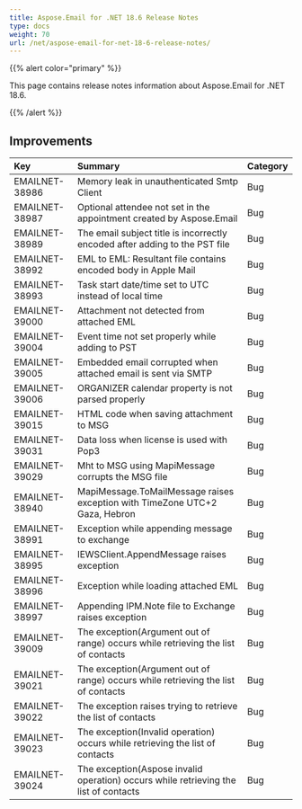 ```yaml
---
title: Aspose.Email for .NET 18.6 Release Notes
type: docs
weight: 70
url: /net/aspose-email-for-net-18-6-release-notes/
---
```


{{% alert color="primary" %}} 

This page contains release notes information about Aspose.Email for .NET 18.6.

{{% /alert %}} 
## **Improvements**

|**Key**|**Summary**|**Category**|
| :- | :- | :- |
|EMAILNET-38986|Memory leak in unauthenticated Smtp Client|Bug|
|EMAILNET-38987|Optional attendee not set in the appointment created by Aspose.Email|Bug|
|EMAILNET-38989|The email subject title is incorrectly encoded after adding to the PST file|Bug|
|EMAILNET-38992|EML to EML: Resultant file contains encoded body in Apple Mail|Bug|
|EMAILNET-38993|Task start date/time set to UTC instead of local time|Bug|
|EMAILNET-39000|Attachment not detected from attached EML|Bug|
|EMAILNET-39004|Event time not set properly while adding to PST|Bug|
|EMAILNET-39005|Embedded email corrupted when attached email is sent via SMTP|Bug|
|EMAILNET-39006|ORGANIZER calendar property is not parsed properly|Bug|
|EMAILNET-39015|HTML code when saving attachment to MSG|Bug|
|EMAILNET-39031|Data loss when license is used with Pop3|Bug|
|EMAILNET-39029|Mht to MSG using MapiMessage corrupts the MSG file|Bug|
|EMAILNET-38940|MapiMessage.ToMailMessage raises exception with TimeZone UTC+2 Gaza, Hebron|Bug|
|EMAILNET-38991|Exception while appending message to exchange|Bug|
|EMAILNET-38995|IEWSClient.AppendMessage raises exception|Bug|
|EMAILNET-38996|Exception while loading attached EML|Bug|
|EMAILNET-38997|Appending IPM.Note file to Exchange raises exception|Bug|
|EMAILNET-39009|The exception(Argument out of range) occurs while retrieving the list of contacts|Bug|
|EMAILNET-39021|The exception(Argument out of range) occurs while retrieving the list of contacts|Bug|
|EMAILNET-39022|The exception raises trying to retrieve the list of contacts|Bug|
|EMAILNET-39023|The exception(Invalid operation) occurs while retrieving the list of contacts|Bug|
|EMAILNET-39024 |The exception(Aspose invalid operation) occurs while retrieving the list of contacts|Bug|

